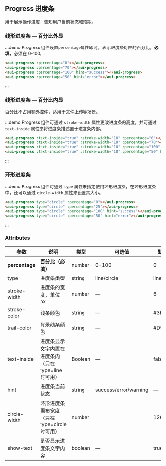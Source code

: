 ## Progress 进度条

用于展示操作进度，告知用户当前状态和预期。

### 线形进度条 — 百分比外显

:::demo Progress 组件设置`percentage`属性即可，表示进度条对应的百分比，**必填**，必须在 0-100。
```html
<aui-progress :percentage="0"></aui-progress>
<aui-progress :percentage="70"></aui-progress>
<aui-progress :percentage="100" hint="success"></aui-progress>
<aui-progress :percentage="50" hint="error"></aui-progress>
```
:::

### 线形进度条 — 百分比内显

百分比不占用额外控件，适用于文件上传等场景。

:::demo Progress 组件可通过 `stroke-width` 属性更改进度条的高度，并可通过 `text-inside` 属性来将进度条描述置于进度条内部。
```html
<aui-progress :text-inside="true" :stroke-width="18" :percentage="0"></aui-progress>
<aui-progress :text-inside="true" :stroke-width="18" :percentage="70"></aui-progress>
<aui-progress :text-inside="true" :stroke-width="18" :percentage="100" hint="success"></aui-progress>
<aui-progress :text-inside="true" :stroke-width="18" :percentage="50" hint="error"></aui-progress>
```
:::

### 环形进度条

:::demo Progress 组件可通过 `type` 属性来指定使用环形进度条，在环形进度条中，还可以通过 `circle-width` 属性来设置其大小。
```html
<aui-progress type="circle" :percentage="0"></aui-progress>
<aui-progress type="circle" :percentage="25"></aui-progress>
<aui-progress type="circle" :percentage="100" hint="success"></aui-progress>
<aui-progress type="circle" :percentage="50" hint="error"></aui-progress>
```
:::

### Attributes
| 参数          | 说明            | 类型            | 可选值                 | 默认值   |
|-------------  |---------------- |---------------- |---------------------- |-------- |
| **percentage** | **百分比（必填）**   | number          |     0-100          |     0    |
| type          | 进度条类型           | string         | line/circle | line |
| stroke-width  | 进度条的宽度，单位 px | number          | — | 6 |
| stroke-color  | 线条颜色  | string          | — | #3FC7FA  |
| trail-color  | 背景线条颜色  | string          | — | #D9D9D9  |
| text-inside  | 进度条显示文字内置在进度条内（只在 type=line 时可用） | Boolean | — | false |
| hint  | 进度条当前状态 | string | success/error/warning | — |
| circle-width  | 环形进度条画布宽度（只在 type=circle 时可用） | number |  | 126 |
| show-text  | 是否显示进度条文字内容 | boolean | — | true |
